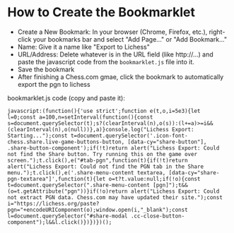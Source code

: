# How to Create the Bookmarklet

* Create a New Bookmark: In your browser (Chrome, Firefox, etc.), right-click your bookmarks bar and select "Add Page..." or "Add Bookmark..."
* Name: Give it a name like "Export to Lichess"
* URL/Address: Delete whatever is in the URL field (like http://...) and paste the javascript code from the ```bookmarklet.js``` file into it.
* Save the bookmark
* After finishing a Chess.com gmae, click the bookmark to automatically export the pgn to lichess

bookmarklet.js code (copy and paste it):
```
javascript:(function(){'use strict';function e(t,o,i=5e3){let l=0;const a=100,n=setInterval(function(){const s=document.querySelector(t);s?(clearInterval(n),o(s)):(l+=a)>=i&&(clearInterval(n),o(null))},a)}console.log("Lichess Export: Starting...");const t=document.querySelector('.icon-font-chess.share.live-game-buttons-button, [data-cy="share-button"], .share-button-component');if(!t)return alert("Lichess Export: Could not find the Share button. Try running this on the game over screen.");t.click(),e("#tab-pgn",function(t){if(!t)return alert("Lichess Export: Could not find the PGN tab in the Share menu.");t.click(),e('.share-menu-content textarea, [data-cy="share-pgn-textarea"]',function(t){let o=t?t.value:null;if(!o){const t=document.querySelector(".share-menu-content [pgn]");t&&(o=t.getAttribute("pgn"))}if(!o)return alert("Lichess Export: Could not extract PGN data. Chess.com may have updated their site.");const i="https://lichess.org/paste?pgn="+encodeURIComponent(o);window.open(i,"_blank");const l=document.querySelector("#share-modal .cc-close-button-component");l&&l.click()})})})();
```
